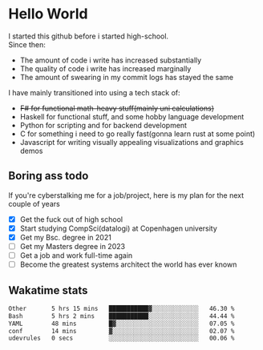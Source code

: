 # Hello World

I started this github before i started high-school.  
Since then:
- The amount of code i write has increased substantially
- The quality of code i write has increased marginally
- The amount of swearing in my commit logs has stayed the same

I have mainly transitioned into using a tech stack of:
- ~~F# for functional math-heavy stuff(mainly uni calculations)~~
- Haskell for functional stuff, and some hobby language development
- Python for scripting and for backend development
- C for something i need to go really fast(gonna learn rust at some point)
- Javascript for writing visually appealing visualizations and graphics demos

## Boring ass todo
If you're cyberstalking me for a job/project, here is my plan for the next couple of years
- [x] Get the fuck out of high school
- [x] Start studying CompSci(datalogi) at Copenhagen university
- [x] Get my Bsc. degree in 2021
- [ ] Get my Masters degree in 2023
- [ ] Get a job and work full-time again
- [ ] Become the greatest systems architect the world has ever known

## Wakatime stats
<!--START_SECTION:waka-->

```txt
Other       5 hrs 15 mins   ███████████▓░░░░░░░░░░░░░   46.30 %
Bash        5 hrs 2 mins    ███████████░░░░░░░░░░░░░░   44.44 %
YAML        48 mins         █▓░░░░░░░░░░░░░░░░░░░░░░░   07.05 %
conf        14 mins         ▓░░░░░░░░░░░░░░░░░░░░░░░░   02.07 %
udevrules   0 secs          ░░░░░░░░░░░░░░░░░░░░░░░░░   00.06 %
```

<!--END_SECTION:waka-->
